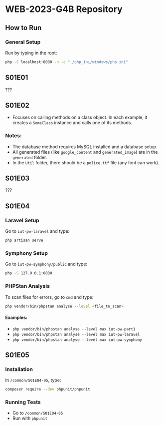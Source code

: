# WEB-2023-G4B Repository

## How to Run

### General Setup
Run by typing in the root:

```sh
php -S localhost:8000 -n -c "./php_ini/windows/php.ini"
```


## S01E01

???

## S01E02

- Focuses on calling methods on a class object. In each example, it creates a `SomeClass` instance and calls one of its methods.

### Notes:
- The database method requires MySQL installed and a database setup.
- All generated files (like `google_content` and `generated_image`) are in the `generated` folder.
- In the `Util` folder, there should be a `police.ttf` file (any font can work).

## S01E03

???

## S01E04

### Laravel Setup
Go to `iut-pw-laravel` and type:

```sh
php artisan serve
```

### Symphony Setup
Go to `iut-pw-symphony/public` and type:

```sh
php -S 127.0.0.1:8000
```

### PHPStan Analysis
To scan files for errors, go to `cmd` and type:

```sh
php vendor/bin/phpstan analyse --level <file_to_scan>
```

#### Examples:
- `php vendor/bin/phpstan analyse --level max iut-pw-part1`
- `php vendor/bin/phpstan analyse --level max iut-pw-laravel`
- `php vendor/bin/phpstan analyse --level max iut-pw-symphony`

## S01E05

### Installation
In `/common/S01E04-05`, type:

```sh
composer require --dev phpunit/phpunit
```


### Running Tests
- Go to `/common/S01E04-05`
- Run with `phpunit`

